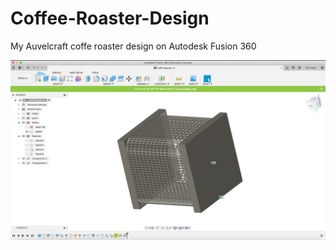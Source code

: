# Coffee-Roaster-Design
My Auvelcraft coffe roaster design on Autodesk Fusion 360 



![](https://raw.githubusercontent.com/Zrrck/Coffee-Roaster-Design/master/coffe_roaster.png)
